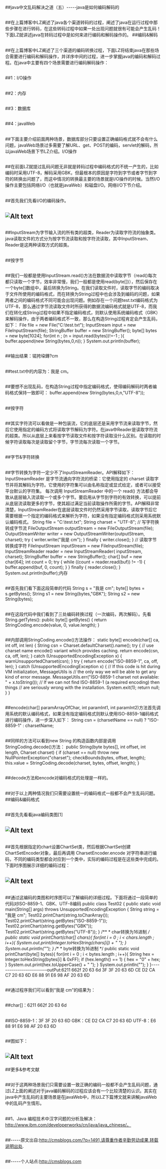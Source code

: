 ##java中文乱码解决之道（五）-----java是如何编码解码的

##
##在上篇博客中LZ阐述了java各个渠道转码的过程，阐述了java在运行过程中那些步骤在进行转码，在这些转码过程中如果一处出现问题就很有可能会产生乱码！下面LZ就讲述java在转码过程中是如何来进行编码和解码操作的。
##编码&amp;解码

##
##在上篇博客中LZ阐述了三个渠道的编码转换过程，下面LZ将结束java在那些场合需要进行编码和解码操作，并详序中间的过程，进一步掌握java的编码和解码过程。在java中主要有四个场景需要进行编码解码操作：

##
##1：I/O操作

##
##2：内存

##
##3：数据库

##
##4：javaWeb

##
##下面主要介绍前面两种场景，数据库部分只要设置正确编码格式就不会有什么问题，javaWeb场景过多需要了解URL、get、POST的编码，servlet的解码，所以javaWeb场景下节LZ介绍。I/O操作

##
##在前面LZ就提过乱码问题无非就是转码过程中编码格式的不统一产生的，比如编码时采用UTF-8，解码采用GBK，但最根本的原因是字符到字节或者字节到字符的转换出问题了，而这中情况的转换最主要的场景就是I/O操作的时候。当然I/O操作主要包括网络I/O（也就是javaWeb）和磁盘I/O。网络I/O下节介绍。

##
##首先我们先看I/O的编码操作。

##
## ![Alt text](../md/img/101407282656882.png)

##
##InputStream为字节输入流的所有类的超类，Reader为读取字符流的抽象类。java读取文件的方式分为按字节流读取和按字符流读取，其中InputStream、Reader是这两种读取方式的超类。

##
##按字节

##
##我们一般都是使用InputStream.read()方法在数据流中读取字节（read()每次都只读取一个字节，效率非常慢，我们一般都是使用read(byte[])），然后保存在一个byte[]数组中，最后转换为String。在我们读取文件时，读取字节的编码取决于文件所使用的编码格式，而在转换为String过程中也会涉及到编码的问题，如果两者之间的编码格式不同可能会出现问题。例如存在一个问题test.txt编码格式为UTF-8，那么通过字节流读取文件时所获得的数据流编码格式就是UTF-8，而我们在转化成String过程中如果不指定编码格式，则默认使用系统编码格式（GBK）来解码操作，由于两者编码格式不一致，那么在构造String过程肯定会产生乱码，如下：   	File file = new File("C:\\test.txt");        InputStream input = new FileInputStream(file);        StringBuffer buffer = new StringBuffer();        byte[] bytes = new byte[1024];        for(int n ; (n = input.read(bytes))!=-1 ; ){            buffer.append(new String(bytes,0,n));        	}        System.out.println(buffer);

##
##输出结果：锘挎垜鏄?cm

##
##test.txt中的内容为：我是 cm。

##
##要想不出现乱码，在构造String过程中指定编码格式，使得编码解码时两者编码格式保持一致即可：  	buffer.append(new String(bytes,0,n,"UTF-8"));

##
##按字符

##
##其实字符流可以看做是一种包装流，它的底层还是采用字节流来读取字节，然后它使用指定的编码方式将读取字节解码为字符。在java中Reader是读取字符流的超类。所以从底层上来看按字节读取文件和按字符读取没什么区别。在读取的时候字符读取每次是读取留个字节，字节流每次读取一个字节。

##
##字节&amp;字符转换

##
##字节转换为字符一定少不了InputStreamReader。API解释如下：InputStreamReader 是字节流通向字符流的桥梁：它使用指定的 charset 读取字节并将其解码为字符。它使用的字符集可以由名称指定或显式给定，或者可以接受平台默认的字符集。 每次调用 InputStreamReader 中的一个 read() 方法都会导致从底层输入流读取一个或多个字节。要启用从字节到字符的有效转换，可以提前从底层流读取更多的字节，使其超过满足当前读取操作所需的字节。API解释非常清楚，InputStreamReader在底层读取文件时仍然采用字节读取，读取字节后它需要根据一个指定的编码格式来解析为字符，如果没有指定编码格式则采用系统默认编码格式。  	String file = "C:\\test.txt";          String charset = "UTF-8";          // 写字符换转成字节流         FileOutputStream outputStream = new FileOutputStream(file);          OutputStreamWriter writer = new OutputStreamWriter(outputStream, charset);          try {             writer.write("我是 cm");          	} finally {             writer.close();          	}                   // 读取字节转换成字符         FileInputStream inputStream = new FileInputStream(file);          InputStreamReader reader = new InputStreamReader(          inputStream, charset);          StringBuffer buffer = new StringBuffer();          char[] buf = new char[64];          int count = 0;          try {             while ((count = reader.read(buf)) != -1) {                 buffer.append(buf, 0, count);             	}          	} finally {             reader.close();          	}         System.out.println(buffer);内存

##
##首先我们看下面这段简单的代码  	String s = "我是 cm";          byte[] bytes = s.getBytes();          String s1 = new String(bytes,"GBK");          String s2 = new String(bytes);

##
##在这段代码中我们看到了三处编码转换过程（一次编码，两次解码）。先看String.getTytes():  	public byte[] getBytes() {        return StringCoding.encode(value, 0, value.length);    	}

##
##内部调用StringCoding.encode()方法操作：  	static byte[] encode(char[] ca, int off, int len) {        String csn = Charset.defaultCharset().name();        try {            // use charset name encode() variant which provides caching.            return encode(csn, ca, off, len);        	} catch (UnsupportedEncodingException x) {            warnUnsupportedCharset(csn);        	}        try {            return encode("ISO-8859-1", ca, off, len);        	} catch (UnsupportedEncodingException x) {            // If this code is hit during VM initialization, MessageUtils is            // the only way we will be able to get any kind of error message.            MessageUtils.err("ISO-8859-1 charset not available: "                             + x.toString());            // If we can not find ISO-8859-1 (a required encoding) then things            // are seriously wrong with the installation.            System.exit(1);            return null;        	}    	}

##
##encode(char[] paramArrayOfChar, int paramInt1, int paramInt2)方法首先调用系统的默认编码格式，如果没有指定编码格式则默认使用ISO-8859-1编码格式进行编码操作，进一步深入如下：  	String csn = (charsetName == null) ? "ISO-8859-1" : charsetName;

##
##同样的方法可以看到new String 的构造函数内部是调用StringCoding.decode()方法：  	public String(byte bytes[], int offset, int length, Charset charset) {        if (charset == null)            throw new NullPointerException("charset");        checkBounds(bytes, offset, length);        this.value =  StringCoding.decode(charset, bytes, offset, length);    	}

##
##decode方法和encode对编码格式的处理是一样的。

##
##对于以上两种情况我们只需要设置统一的编码格式一般都不会产生乱码问题。
##编码&amp;编码格式

##
##首先先看看java编码类图[1]

##
## ![Alt text](../md/img/101407294845410.jpg)

##
##首先根据指定的chart设置ChartSet类，然后根据ChartSet创建ChartSetEncoder对象，最后再调用 CharsetEncoder.encode 对字符串进行编码，不同的编码类型都会对应到一个类中，实际的编码过程是在这些类中完成的。下面时序图展示详细的编码过程：

##
## ![Alt text](../md/img/101407518122822.jpg)

##
##通过这编码的类图和时序图可以了解编码的详细过程。下面将通过一段简单的代码对ISO-8859-1、GBK、UTF-8编码  	public class Test02 {    public static void main(String[] args) throws UnsupportedEncodingException {        String string = "我是 cm";        Test02.printChart(string.toCharArray());        Test02.printChart(string.getBytes("ISO-8859-1"));        Test02.printChart(string.getBytes("GBK"));        Test02.printChart(string.getBytes("UTF-8"));    	}        /**     * char转换为16进制     */    public static void printChart(char[] chars){        for(int i = 0 ; i < chars.length ; i++){            System.out.print(Integer.toHexString(chars[i]) + " ");         	}        System.out.println("");    	}        /**     * byte转换为16进制     */    public static void printChart(byte[] bytes){        for(int i = 0 ; i < bytes.length ; i++){            String hex = Integer.toHexString(bytes[i] &amp; 0xFF);              if (hex.length() == 1) {                hex = "0" + hex;              	}              System.out.print(hex.toUpperCase() + " ");         	}        System.out.println("");    	}	}-------------------------outPut:6211 662f 20 63 6d 3F 3F 20 63 6D CE D2 CA C7 20 63 6D E6 88 91 E6 98 AF 20 63 6D

##
##通过程序我们可以看到“我是 cm”的结果为：

##
##char[]：6211 662f 20 63 6d

##
##ISO-8859-1：3F 3F 20 63 6D   GBK：CE D2 CA C7 20 63 6D   UTF-8：E6 88 91 E6 98 AF 20 63 6D

##
##图如下：

##
## ![Alt text](../md/img/101407533287091.png)
##更多&amp;参考文献

##
##对于这两种场景我们只需要设置一致正确的编码一般都不会产生乱码问题，通过LZ上面的阐述对于java编码解码的过程应该会有一个比较清楚的认识。其实在java中产生乱码的主要场景是在javaWeb中，所以LZ下篇博文就来讲解javaWeb中的乱码产生情形。

##
##1、Java 编程技术中汉字问题的分析及解决：http://www.ibm.com/developerworks/cn/java/java_chinese/。

##
##-----原文出自:http://cmsblogs.com/?p=1491,请尊重作者辛勤劳动成果,转载说明出处.

##
##-----个人站点:http://cmsblogs.com